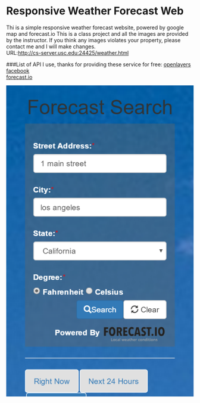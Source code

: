 # Responsive Weather Forecast Web 
Thi is a simple responsive weather forecast website, powered by google map and forecast.io
This is a class project and all the images are provided by the instructor.
If you think any images violates your property, please contact me and I will make changes.    
URL:http://cs-server.usc.edu:24425/weather.html


###List of API I use, thanks for providing these service for free:
[openlayers](http://openlayers.org/en/v3.14.1/apidoc/)  
[facebook](https://developers.facebook.com/)  
[forecast.io](https://developer.forecast.io/)  

![alt text](https://github.com/jazzyMix/forecast/blob/master/7575.tmp.png)
